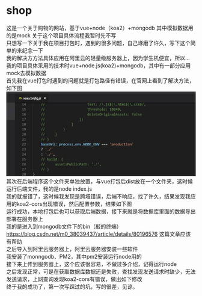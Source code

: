 # shop
这是一个关于购物的网站，基于vue+node（koa2）+mongodb 其中模拟数据用的是mock
关于这个项目具体流程我暂时先不写  
只想写一下关于我在项目打包时，遇到的很多问题，自己琢磨了许久，写下这个简单的来纪念一下  
我的解决方方法具体应用在阿里云的轻量级服务器上，因为学生机便宜，所以...  
我的项目具体采用的技术时vue+node.js(koa2)+mongodb，其中有一部分应用mock去模拟数据  
首先我在vue打包时遇到的问题就是打包路径有错误，在官网上看到了解决方法，如下图  
![Alt text](./img/1.jpg)
其次在后端程序这个文件夹单独放置，与vue打包后dist放在一个文件夹，这时候运行后端文件，我的是node index.js  
我的就报错了，这时候我发现是跨域错误，后端不响应，找了许久，结果发现我应用的koa2-cors出现错误，然后配置参数，结果如下图  
运行成功，本地打包后也可以获取后端数据，接下来就是将数据库里面的数据导出部署在服务器上   
我的是进入到mongodb文件下的bin（敲的终端）  
https://blog.csdn.net/m0_38039437/article/details/80196576
这篇文章应该有帮助  
之后导入到阿里云服务器上，阿里云服务器安装一些软件  
我安装了monngodb、PM2，其中pm2安装运行node用的  
接下来上传到服务器上，这个应该很容易，不做过多介绍，记得运行node  
之后发现正常，可是在获取数据库数据还是失败，查找发现发送请求时缺少，无法发送请求，上网查询发现koa2-cors有错误，做出如下修改  
终于我的成功了，第一次写踩过的坑，写的很差，见谅。


